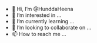 - 👋 Hi, I’m @HunddaHeena
- 👀 I’m interested in ...
- 🌱 I’m currently learning ...
- 💞️ I’m looking to collaborate on ...
- 📫 How to reach me ...

<!---
HunddaHeena/HunddaHeena is a ✨ special ✨ repository because its `README.md` (this file) appears on your GitHub profile.
You can click the Preview link to take a look at your changes.
--->
